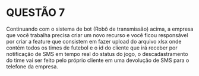 # QUESTÃO 7

Continuando com o sistema de bot (Robô de transmissão) acima, a empresa que você trabalha precisa criar um novo
recurso e você ficou responsável por criar a feature que consistem em fazer upload do arquivo xlsx onde contém todos
os times de futebol e o id do cliente que irá receber por notificação de SMS em tempo real do status do jogo, o
descadastramento do time vai ser feito pelo próprio cliente em uma devolução de SMS para o telefone da empresa.
